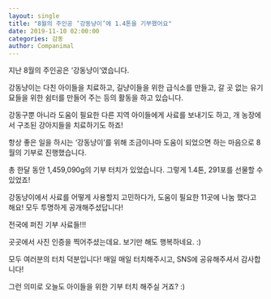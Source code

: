 ```yaml
---
layout: single
title: "8월의 주인공 ‘강동냥이’에 1.4톤을 기부했어요"
date: 2019-11-10 02:00:00
categories: 감동
author: Companimal
---
```


지난 8월의 주인공은 ‘강동냥이’였습니다.

강동냥이는 다친 아이들을 치료하고, 길냥이들을 위한 급식소를 만들고, 갈 곳 없는 유기묘들을 위한 쉼터를 만들어 주는 등의 활동을 하고 있습니다.

강동구뿐 아니라 도움이 필요한 다른 지역 아이들에게 사료를 보내기도 하고, 개 농장에서 구조된 강아지들을 치료하기도 하죠!

항상 좋은 일을 하시는 ‘강동냥이’를 위해 조금이나마 도움이 되었으면 하는 마음으로 8월의 기부로 진행했습니다.

총 한달 동안 1,459,090g의 기부 터치가 있었습니다. 그렇게 1.4톤, 291포를 선물할 수 있었죠!

강동냥이에서 사료를 어떻게 사용할지 고민하다가, 도움이 필요한 11곳에 나눔 했다고 해요! 모두 투명하게 공개해주셨답니다!

전국에 퍼진 기부 사료들!!!

곳곳에서 사진 인증을 찍어주셨는데요. 보기만 해도 행복하네요. :)

모두 여러분의 터치 덕분입니다! 매일 매일 터치해주시고, SNS에 공유해주셔서 감사합니다!

그런 의미로 오늘도 아이들을 위한 기부 터치 해주실 거죠? :)
